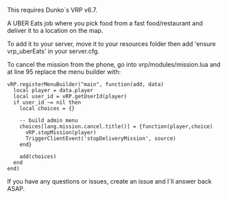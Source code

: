 This requires Dunko`s VRP v6.7.

A UBER Eats job where you pick food from a fast food/restaurant and deliver it to a location on the map.

To add it to your server, move it to your resources folder then add 'ensure vrp_uberEats' in your server.cfg.

To cancel the mission from the phone, go into vrp/modules/mission.lua and at line 95 replace the menu builder with:
```
vRP.registerMenuBuilder("main", function(add, data)
  local player = data.player
  local user_id = vRP.getUserId(player)
  if user_id ~= nil then
    local choices = {}

    -- build admin menu
    choices[lang.mission.cancel.title()] = {function(player,choice)
      vRP.stopMission(player)
      TriggerClientEvent('stopDeliveryMission', source)
    end}

    add(choices)
  end
end)
```

If you have any questions or issues, create an issue and I`ll answer back ASAP.
